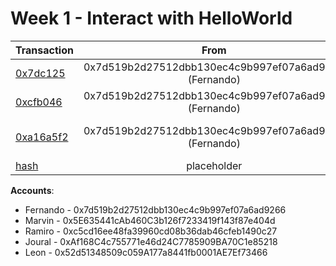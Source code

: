 Week 1 - Interact with HelloWorld
===========================




|Transaction      | From     | Explanation      |
| :---            | :---:    |   :---:          |
| [0x7dc125](https://goerli.etherscan.io/tx/0x7dc125f8cc6d3129471b689ee21c263f3c4b20487b21bbeb5872339d3e752d59) | 0x7d519b2d27512dbb130ec4c9b997ef07a6ad9266 (Fernando) |  Contract Creation at address 0xf743455E4899096faDcA47f760714B2a15eF3091 |
| [0xcfb046](https://goerli.etherscan.io/tx/0xcfb04682e011efd6888ec1d8205ca091b8dfa5ffa21a05a99680e3139844eb58) | 0x7d519b2d27512dbb130ec4c9b997ef07a6ad9266 (Fernando) | Ran setText with value "Hello from Fernando!" |
| [0xa16a5f2](https://goerli.etherscan.io/tx/0xa16a5f2aba88dc905d976da0a8ab89f8887968b0d33afb79461e6a310eb6aeab) | 0x7d519b2d27512dbb130ec4c9b997ef07a6ad9266 (Fernando) | Transferred ownership to 0x5E635441cAb460C3b126f7233419f143f87e404d (Marvin) |
| [hash](link) | placeholder | placeholder |



**Accounts**:

- Fernando - 0x7d519b2d27512dbb130ec4c9b997ef07a6ad9266
- Marvin - 0x5E635441cAb460C3b126f7233419f143f87e404d
- Ramiro - 0xc5cd16ee48fa39960cd08b36dab46cfeb1490c27
- Joural - 0xAf168C4c755771e46d24C7785909BA70C1e85218
- Leon - 0x52d51348509c059A177a8441fb0001AE7Ef73466
